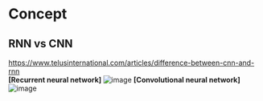 
# Concept

## RNN vs CNN
https://www.telusinternational.com/articles/difference-between-cnn-and-rnn \
**[Recurrent neural network]**
![image](https://user-images.githubusercontent.com/40123599/168348065-52987218-a466-4676-8d2b-876c96689223.png)
**[Convolutional neural network]**
![image](https://user-images.githubusercontent.com/40123599/168348122-ea9c784e-2518-4b37-b4dd-5e5cbb3a6a64.png)
